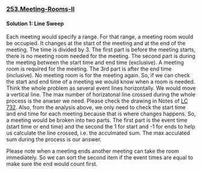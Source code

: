 ### [253.Meeting-Rooms-II](https://leetcode.com/problems/meeting-rooms-ii)

#### Solution 1: Line Sweep

Each meeting would specify a range. For that range, a meeting room would be occupied. It changes at the start of the meeting and at the end of the meeting. The time is divided by 3. The first part is before the meeting starts, there is no meeting room needed for the meeting. The second part is during the meeting between the start time and end time (exclusive). A meeting room is required for the meeting. The 3rd part is after the end time (inclusive). No meeting room is for the meeting again. So, if we can check the start and end time of a meeting we would know when a room is needed. Think the whole problem as several event lines horizontally. We would move a vertical line. The max number of horizatonal line crossed during the whole process is the anwser we need. Please check the drawing in Notes of [LC 732](../732.My-Calendar-III/README.md). Also, from the analysis above, we only need to check the start time and end time for each meeting because that is where changes happens. So, a meeting would be broken into two parts. The first part is the event time (start time or end time) and the second the 1 for start and -1 for ends to help us calculate the line crossed, i.e. the acculmated sum. The max acculated sum during the process is our answer.

Please note when a meeting ends another meeting can take the room immediately. So we can sort the second item if the event times are equal to make sure the end would count first.
